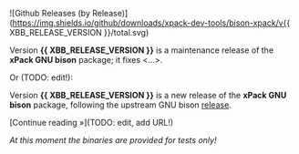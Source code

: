 ![Github Releases (by Release)](https://img.shields.io/github/downloads/xpack-dev-tools/bison-xpack/v{{ XBB_RELEASE_VERSION }}/total.svg)

Version **{{ XBB_RELEASE_VERSION }}** is a maintenance release of the **xPack GNU bison** package; it fixes <...>.

Or (TODO: edit!):

Version **{{ XBB_RELEASE_VERSION }}** is a new release of the **xPack GNU bison** package, following the upstream GNU bison [release](https://ftp.gnu.org/gnu/bison/).

[Continue reading »](TODO: edit, add URL!)

_At this moment the binaries are provided for tests only!_
